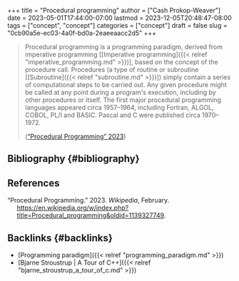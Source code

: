 +++
title = "Procedural programming"
author = ["Cash Prokop-Weaver"]
date = 2023-05-01T17:44:00-07:00
lastmod = 2023-12-05T20:48:47-08:00
tags = ["concept", "concept"]
categories = ["concept"]
draft = false
slug = "0cb90a5e-ec03-4a0f-bd0a-2eaeeaacc2d5"
+++

> Procedural programming is a programming paradigm, derived from imperative programming [[Imperative programming]({{< relref "imperative_programming.md" >}})], based on the concept of the procedure call. Procedures (a type of routine or subroutine [[Subroutine]({{< relref "subroutine.md" >}})]) simply contain a series of computational steps to be carried out. Any given procedure might be called at any point during a program's execution, including by other procedures or itself. The first major procedural programming languages appeared circa 1957–1964, including Fortran, ALGOL, COBOL, PL/I and BASIC. Pascal and C were published circa 1970–1972.
>
> (<a href="#citeproc_bib_item_1">“Procedural Programming” 2023</a>)


## Bibliography {#bibliography}

## References

<style>.csl-entry{text-indent: -1.5em; margin-left: 1.5em;}</style><div class="csl-bib-body">
  <div class="csl-entry"><a id="citeproc_bib_item_1"></a>“Procedural Programming.” 2023. <i>Wikipedia</i>, February. <a href="https://en.wikipedia.org/w/index.php?title=Procedural_programming&oldid=1139327749">https://en.wikipedia.org/w/index.php?title=Procedural_programming&#38;oldid=1139327749</a>.</div>
</div>


## Backlinks {#backlinks}

-   [Programming paradigm]({{< relref "programming_paradigm.md" >}})
-   [Bjarne Stroustrup | A Tour of C++]({{< relref "bjarne_stroustrup_a_tour_of_c.md" >}})
